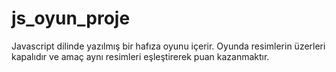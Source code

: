 # js_oyun_proje
Javascript dilinde yazılmış bir hafıza oyunu içerir. Oyunda resimlerin üzerleri kapalıdır ve amaç aynı resimleri eşleştirerek puan kazanmaktır.
